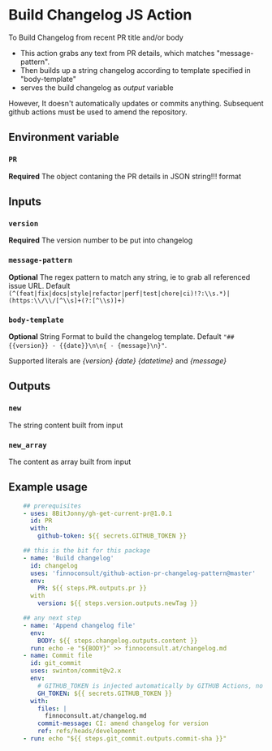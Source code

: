# Build Changelog JS Action

To Build Changelog from recent PR title and/or body

- This action grabs any text from PR details, which matches "message-pattern".
- Then builds up a string changelog according to template specified in "body-template"
- serves the build changelog as *output* variable

However, It doesn't automatically updates or commits anything. Subsequent github actions must be used to amend the repository.

## Environment variable


### `PR`

**Required** The object contaning the PR details in JSON string!!! format


## Inputs

### `version`

**Required** The version number to be put into changelog

### `message-pattern`

**Optional** The regex pattern to match any string, ie to grab all referenced issue URL. Default `(^(feat|fix|docs|style|refactor|perf|test|chore|ci)!?:\\s.*)|(https:\\/\\/[^\\s]+(?:[^\\s)]+)`

### `body-template`

**Optional** String Format to build the changelog template. Default `"## {{version}} - {{date}}\n\n{ - {message}\n}"`.

Supported literals are *{version} {date} {datetime}* and *{message}*

## Outputs

### `new`

The string content built from input

### `new_array`

The content as array built from input

<!-- ### `diff`

The changelog difference compare to the last tag, **currently not implemented!** -->


## Example usage
```yaml
    ## prerequisites
    - uses: 8BitJonny/gh-get-current-pr@1.0.1
      id: PR
      with:
        github-token: ${{ secrets.GITHUB_TOKEN }}

    ## this is the bit for this package
    - name: 'Build changelog'
      id: changelog
      uses: 'finnoconsult/github-action-pr-changelog-pattern@master'
      env:
        PR: ${{ steps.PR.outputs.pr }}
      with
        version: ${{ steps.version.outputs.newTag }}

    ## any next step
    - name: 'Append changelog file'
      env:
        BODY: ${{ steps.changelog.outputs.content }}
      run: echo -e "${BODY}" >> finnoconsult.at/changelog.md
    - name: Commit file
      id: git_commit
      uses: swinton/commit@v2.x
      env:
        # GITHUB_TOKEN is injected automatically by GITHUB Actions, no further setup is needed
        GH_TOKEN: ${{ secrets.GITHUB_TOKEN }}
      with:
        files: |
          finnoconsult.at/changelog.md
        commit-message: CI: amend changelog for version
        ref: refs/heads/development
    - run: echo "${{ steps.git_commit.outputs.commit-sha }}"
```
